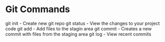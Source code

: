# Git Commands

git init - Create new git repo
git status - View the changes to your project code
git add - Add files to the stagin area
git commit - Creates a new commit with files from the staging area
git log - View recent commits 
